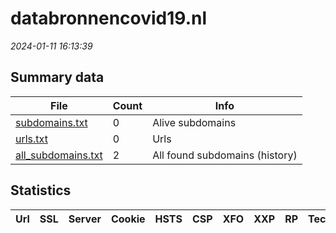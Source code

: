 # databronnencovid19.nl
*2024-01-11 16:13:39*
## Summary data


| File       | Count | Info |
|------------|-------|------|
|[subdomains.txt](/data/databronnencovid19.nl/subdomains.txt)|0|Alive subdomains|
|[urls.txt](/data/databronnencovid19.nl/urls.txt)|0|Urls|
|[all_subdomains.txt](/data/databronnencovid19.nl/all_subdomains.txt)|2|All found subdomains (history)|


## Statistics


| Url | SSL | Server | Cookie | HSTS | CSP | XFO | XXP | RP | Tech |Title |
|------------|-------|------|------|------|------|------|------|------|------|------|